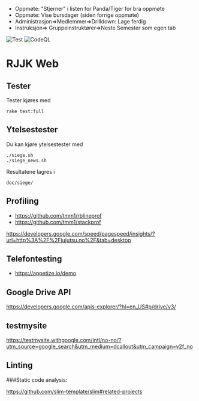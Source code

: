 - Oppmøte: "Stjerner" i listen for Panda/Tiger for bra oppmøte
- Oppmøte: Vise bursdager (siden forrige oppmøte)
- Administrasjon=>Medlemmer=>Drilldown: Lage ferdig
- Instruksjon=> Gruppeinstruktører=>Neste Semester som egen tab

![Test](https://github.com/Romerike-Jujutsu-Klubb/rjjk_web/workflows/Ruby/badge.svg)
![CodeQL](https://github.com/Romerike-Jujutsu-Klubb/rjjk_web/workflows/CodeQL/badge.svg)

RJJK Web
========

## Tester

Tester kjøres med

    rake test:full


## Ytelsestester

Du kan kjøre ytelsestester med

    ./siege.sh
    ./siege_news.sh

Resultatene lagres i

    doc/siege/

## Profiling

* https://github.com/tmm1/rblineprof
* https://github.com/tmm1/stackprof


https://developers.google.com/speed/pagespeed/insights/?url=http%3A%2F%2Fjujutsu.no%2F&tab=desktop

## Telefontesting

* https://appetize.io/demo

## Google Drive API

https://developers.google.com/apis-explorer/?hl=en_US#p/drive/v3/

## testmysite

https://testmysite.withgoogle.com/intl/no-no/?utm_source=google_search&utm_medium=dcallout&utm_campaign=v2f_no


## Linting

###Static code analysis:

https://github.com/slim-template/slim#related-projects
